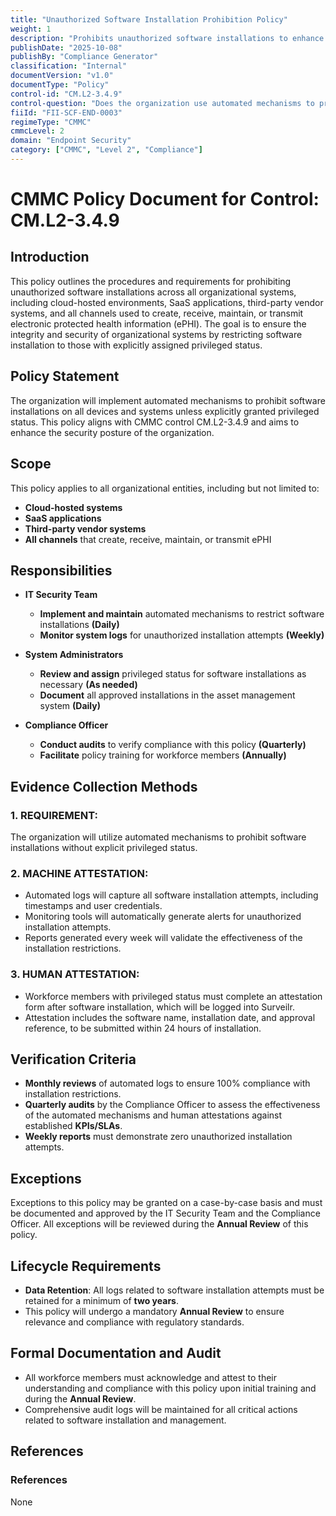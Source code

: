 ```yaml
---
title: "Unauthorized Software Installation Prohibition Policy"
weight: 1
description: "Prohibits unauthorized software installations to enhance security and maintain compliance with CMMC control CM.L2-3.4.9 across all organizational systems."
publishDate: "2025-10-08"
publishBy: "Compliance Generator"
classification: "Internal"
documentVersion: "v1.0"
documentType: "Policy"
control-id: "CM.L2-3.4.9"
control-question: "Does the organization use automated mechanisms to prohibit software installations without explicitly assigned privileged status?"
fiiId: "FII-SCF-END-0003"
regimeType: "CMMC"
cmmcLevel: 2
domain: "Endpoint Security"
category: ["CMMC", "Level 2", "Compliance"]
---
```


# CMMC Policy Document for Control: CM.L2-3.4.9

## Introduction
This policy outlines the procedures and requirements for prohibiting unauthorized software installations across all organizational systems, including cloud-hosted environments, SaaS applications, third-party vendor systems, and all channels used to create, receive, maintain, or transmit electronic protected health information (ePHI). The goal is to ensure the integrity and security of organizational systems by restricting software installation to those with explicitly assigned privileged status.

## Policy Statement
The organization will implement automated mechanisms to prohibit software installations on all devices and systems unless explicitly granted privileged status. This policy aligns with CMMC control CM.L2-3.4.9 and aims to enhance the security posture of the organization.

## Scope
This policy applies to all organizational entities, including but not limited to:
- **Cloud-hosted systems**
- **SaaS applications**
- **Third-party vendor systems**
- **All channels** that create, receive, maintain, or transmit ePHI

## Responsibilities
- **IT Security Team**
  - **Implement and maintain** automated mechanisms to restrict software installations **(Daily)**
  - **Monitor system logs** for unauthorized installation attempts **(Weekly)**
  
- **System Administrators**
  - **Review and assign** privileged status for software installations as necessary **(As needed)**
  - **Document** all approved installations in the asset management system **(Daily)**
  
- **Compliance Officer**
  - **Conduct audits** to verify compliance with this policy **(Quarterly)**
  - **Facilitate** policy training for workforce members **(Annually)**

## Evidence Collection Methods

### 1. REQUIREMENT:
The organization will utilize automated mechanisms to prohibit software installations without explicit privileged status.

### 2. MACHINE ATTESTATION:
- Automated logs will capture all software installation attempts, including timestamps and user credentials.
- Monitoring tools will automatically generate alerts for unauthorized installation attempts.
- Reports generated every week will validate the effectiveness of the installation restrictions.

### 3. HUMAN ATTESTATION:
- Workforce members with privileged status must complete an attestation form after software installation, which will be logged into Surveilr.
- Attestation includes the software name, installation date, and approval reference, to be submitted within 24 hours of installation.

## Verification Criteria
- **Monthly reviews** of automated logs to ensure 100% compliance with installation restrictions.
- **Quarterly audits** by the Compliance Officer to assess the effectiveness of the automated mechanisms and human attestations against established **KPIs/SLAs**.
- **Weekly reports** must demonstrate zero unauthorized installation attempts.

## Exceptions
Exceptions to this policy may be granted on a case-by-case basis and must be documented and approved by the IT Security Team and the Compliance Officer. All exceptions will be reviewed during the **Annual Review** of this policy.

## Lifecycle Requirements
- **Data Retention**: All logs related to software installation attempts must be retained for a minimum of **two years**.
- This policy will undergo a mandatory **Annual Review** to ensure relevance and compliance with regulatory standards.

## Formal Documentation and Audit
- All workforce members must acknowledge and attest to their understanding and compliance with this policy upon initial training and during the **Annual Review**.
- Comprehensive audit logs will be maintained for all critical actions related to software installation and management.

## References
### References
None